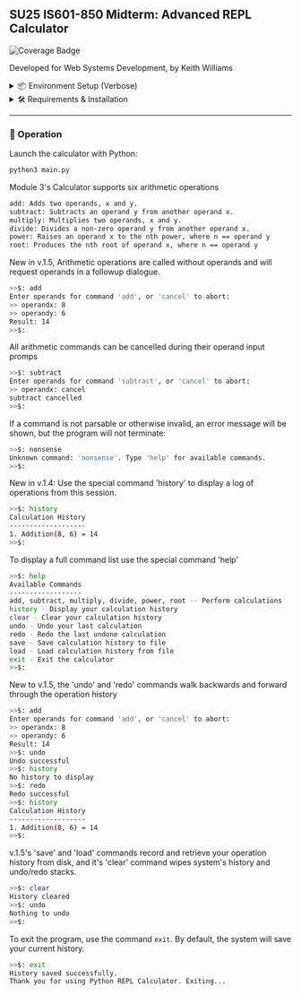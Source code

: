 ## SU25 IS601-850 Midterm: Advanced REPL Calculator
![Coverage Badge](https://github.com/lcphutchinson/is601_mid/actions/workflows/ci.yml/badge.svg)

Developed for Web Systems Development, by Keith Williams

<details>
<summary>
📦 Environment Setup (Verbose)
</summary>

> This setup guide is copied from the original module, [here](github.com/kaw393939/module3_is601)

---

### 🧩 1. Install Homebrew (Mac Only)

> Skip this step if you're on Windows.

Homebrew is a package manager for macOS.
You’ll use it to easily install Git, Python, Docker, etc.

**Install Homebrew:**

```bash
/bin/bash -c "$(curl -fsSL https://raw.githubusercontent.com/Homebrew/install/HEAD/install.sh)"
```

**Verify Homebrew:**

```bash
brew --version
```

If you see a version number, you're good to go.

---

### 🧩 2. Install and Configure Git

#### Install Git

- **MacOS (using Homebrew)**

```bash
brew install git
```

- **Windows**

Download and install [Git for Windows](https://git-scm.com/download/win).
Accept the default options during installation.

**Verify Git:**

```bash
git --version
```

---

#### Configure Git Globals

Set your name and email so Git tracks your commits properly:

```bash
git config --global user.name "Your Name"
git config --global user.email "your_email@example.com"
```

Confirm the settings:

```bash
git config --list
```

---

#### Generate SSH Keys and Connect to GitHub

> Only do this once per machine.

1. Generate a new SSH key:

```bash
ssh-keygen -t ed25519 -C "your_email@example.com"
```
 
(Press Enter at all prompts.)

2. Start the SSH agent: 

 ```bash
eval "$(ssh-agent -s)"
```

3. Add the SSH private key to the agent:

```bash
ssh-add ~/.ssh/id_ed25519
```

4. Copy your SSH public key:

- **Mac/Linux:**

```bash
cat ~/.ssh/id_ed25519.pub | pbcopy
```

- **Windows (Git Bash):**

```bash
cat ~/.ssh/id_ed25519.pub | clip
```

5. Add the key to your GitHub account:
   - Go to [GitHub SSH Settings](https://github.com/settings/keys)
   - Click **New SSH Key**, paste the key, save.

6. Test the connection:

```bash
ssh -T git@github.com
```

You should see a success message.

---

### 🧩 3. Clone the Repository

Now you can safely clone the course project:

```bash
git clone <repository-url>
cd <repository-directory>
```

---

### 🛠️ 4. Install Python 3.10+

#### Install Python

- **MacOS (Homebrew)**

```bash
brew install python
```

- **Windows**

Download and install [Python for Windows](https://www.python.org/downloads/).
✅ Make sure you **check the box** `Add Python to PATH` during setup.

**Verify Python:**

```bash
python3 --version
```
or
```bash
python --version
```

---
</details>
<details>
<summary>
🛠️ Requirements & Installation
</summary>


Running this project will require:

- Bash or a similar Unix shell
- A Git installation configured for use with Github (see Verbose)
- Python version 3.13+, optionally with an installed venv module

--- 

### 📦 Quick Setup

- **Retrieve the Project**

```bash
git clone git@github.com:lcphutchinson/is601_3.git
cd is601_3.git
```

- **Generate a Virtual Environment (Optional)**

```bash
python3 -m venv venv
source venv/bin/activate
```

- **Install Project Requirements**

```bash
pip install -r requirements.txt
```
</details>

---

### 🚀 Operation

Launch the calculator with Python:

```bash
python3 main.py
```

Module 3's Calculator supports six arithmetic operations

```bash
add: Adds two operands, x and y.
subtract: Subtracts an operand y from another operand x.
multiply: Multiplies two operands, x and y.
divide: Divides a non-zero operand y from another operand x.
power: Raises an operand x to the nth power, where n == operand y
root: Produces the nth root of operand x, where n == operand y
```

New in v.1.5, Arithmetic operations are called without operands and will request operands in a followup dialogue.
 
```bash
>>$: add
Enter operands for command 'add', or 'cancel' to abort:
>> operandx: 8
>> operandy: 6
Result: 14
>>$:
```

All arithmetic commands can be cancelled during their operand input promps

```bash
>>$: subtract
Enter operands for command 'subtract', or 'cancel' to abort:
>> operandx: cancel
subtract cancelled
>>$:
```

If a command is not parsable or otherwise invalid, an error message will be shown, but the program will not terminate:

```bash
>>$: nonsense
Unknown command: 'nonsense'. Type 'help' for available commands.
>>$:
```

New in v.1.4: Use the special command 'history' to display a log of operations from this session.
```bash
>>$: history
Calculation History
-------------------
1. Addition(8, 6) = 14
>>$:
```

To display a full command list use the special command 'help'
```bash
>>$: help
Available Commands
------------------
add, subtract, multiply, divide, power, root -- Perform calculations
history - Display your calculation history
clear - Clear your calculation history
undo - Undo your last calculation
redo - Redo the last undone calculation
save - Save calculation history to file
load - Load calculation history from file
exit - Exit the calculator
>>$:
```

New to v.1.5, the 'undo' and 'redo' commands walk backwards and forward through the operation history

```bash
>>$: add
Enter operands for command 'add', or 'cancel' to abort:
>> operandx: 8
>> operandy: 6
Result: 14
>>$: undo
Undo successful
>>$: history
No history to display
>>$: redo
Redo successful
>>$: history
Calculation History
-------------------
1. Addition(8, 6) = 14
>>$:
```

v.1.5's 'save' and 'load' commands record and retrieve your operation history from disk, 
and it's 'clear' command wipes system's history and undo/redo stacks.

```bash
>>$: clear
History cleared
>>$: undo
Nothing to undo
>>$:
```

To exit the program, use the command `exit`. By default, the system will save your current history.

```bash
>>$: exit
History saved successfully.
Thank you for using Python REPL Calculator. Exiting...
```

